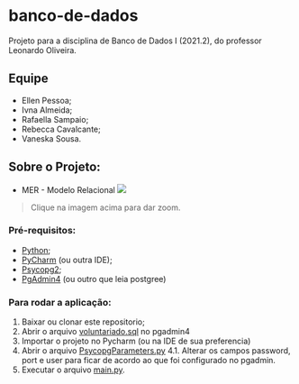 # banco-de-dados
Projeto para a disciplina de Banco de Dados I (2021.2), do professor Leonardo Oliveira.

## Equipe
- Ellen Pessoa;
- Ivna Almeida;
- Rafaella Sampaio;
- Rebecca Cavalcante;
- Vaneska Sousa.

## Sobre o Projeto:

* MER - Modelo Relacional
![](https://i.imgur.com/BEUvB4a.png)
> Clique na imagem acima para dar zoom.

### Pré-requisitos:
- [Python](https://www.python.org/downloads/);
- [PyCharm](https://www.jetbrains.com/pt-br/pycharm/download/) (ou outra IDE);
- [Psycopg2](https://kb.objectrocket.com/postgresql/how-to-install-psycopg2-in-windows-1460);
- [PgAdmin4](https://www.pgadmin.org/download/) (ou outro que leia postgree)

### Para rodar a aplicação:
1. Baixar ou clonar este repositorio;
2. Abrir o arquivo [voluntariado.sql](https://github.com/Rafaellarsa/banco-de-dados/blob/master/database/voluntariado) no pgadmin4
3. Importar o projeto no Pycharm (ou na IDE de sua preferencia)
4. Abrir o arquivo [PsycopgParameters.py](https://github.com/Rafaellarsa/banco-de-dados/blob/master/PsycopgParameters.py)
    4.1. Alterar os campos password, port e user para ficar de acordo ao que foi configurado no pgadmin.
6. Executar o arquivo [main.py](https://github.com/Rafaellarsa/banco-de-dados/blob/master/main.py).
